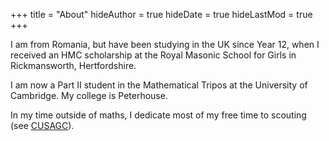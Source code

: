 +++
title = "About"
hideAuthor = true
hideDate = true
hideLastMod = true
+++

I am from Romania, but have been studying in the UK since Year 12, when I received an HMC scholarship at the Royal Masonic School for Girls in Rickmansworth, Hertfordshire.

I am now a Part II student in the Mathematical Tripos at the University of Cambridge. My college is Peterhouse.

In my time outside of maths, I dedicate most of my free time to scouting (see [CUSAGC](https://cusagc.soc.srcf.net/)). 